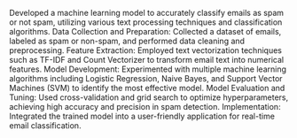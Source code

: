 Developed a machine learning model to accurately classify emails as spam or not spam, utilizing various text processing techniques and classification algorithms.
Data Collection and Preparation: Collected a dataset of emails, labeled as spam or non-spam, and performed data cleaning and preprocessing.
Feature Extraction: Employed text vectorization techniques such as TF-IDF and Count Vectorizer to transform email text into numerical features.
Model Development: Experimented with multiple machine learning algorithms including Logistic Regression, Naive Bayes, and Support Vector Machines (SVM) to identify the most effective model.
Model Evaluation and Tuning: Used cross-validation and grid search to optimize hyperparameters, achieving high accuracy and precision in spam detection.
Implementation: Integrated the trained model into a user-friendly application for real-time email classification.
